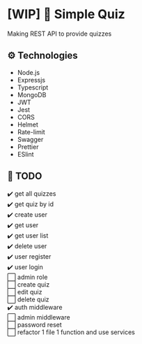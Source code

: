 # [WIP] 🚧 Simple Quiz
Making REST API to provide quizzes

## ⚙️ Technologies
- Node.js
- Expressjs
- Typescript
- MongoDB
- JWT
- Jest
- CORS
- Helmet
- Rate-limit
- Swagger
- Prettier
- ESlint

## 📑 TODO
✔️ get all quizzes  
✔️ get quiz by id  
✔️ create user  
✔️ get user  
✔️ get user list  
✔️ delete user  
✔️ user register  
✔️ user login  
⬜ admin role  
⬜ create quiz  
⬜ edit quiz  
⬜ delete quiz  
✔️ auth middleware  
⬜ admin middleware  
⬜ password reset  
⬜ refactor 1 file 1 function and use services